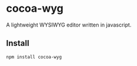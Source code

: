# cocoa-wyg
A lightweight WYSIWYG editor written in javascript.

## Install

```
npm install cocoa-wyg
```

